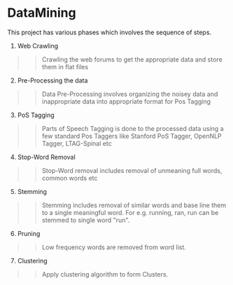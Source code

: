 # DataMining
This project has various phases which involves the sequence of steps.
1) Web Crawling
  >> Crawling the web forums to get the appropriate data and store them in flat files
2) Pre-Processing the data
  >> Data Pre-Processing involves organizing the noisey data and inappropriate data into appropriate 
     format for Pos Tagging
3) PoS Tagging
  >> Parts of Speech Tagging is done to the processed data using a few standard Pos Taggers like 
    Stanford PoS Tagger, OpenNLP Tagger, LTAG-Spinal etc
4) Stop-Word Removal
  >> Stop-Word removal includes removal of unmeaning full words, common words etc
5) Stemming
  >> Stemming includes removal of similar words and base line them to a single meaningful word.
     For e.g. running, ran, run can be stemmed to single word "run".
6) Pruning
  >> Low frequency words are removed from word list.
7) Clustering
  >> Apply clustering algorithm to form Clusters.


